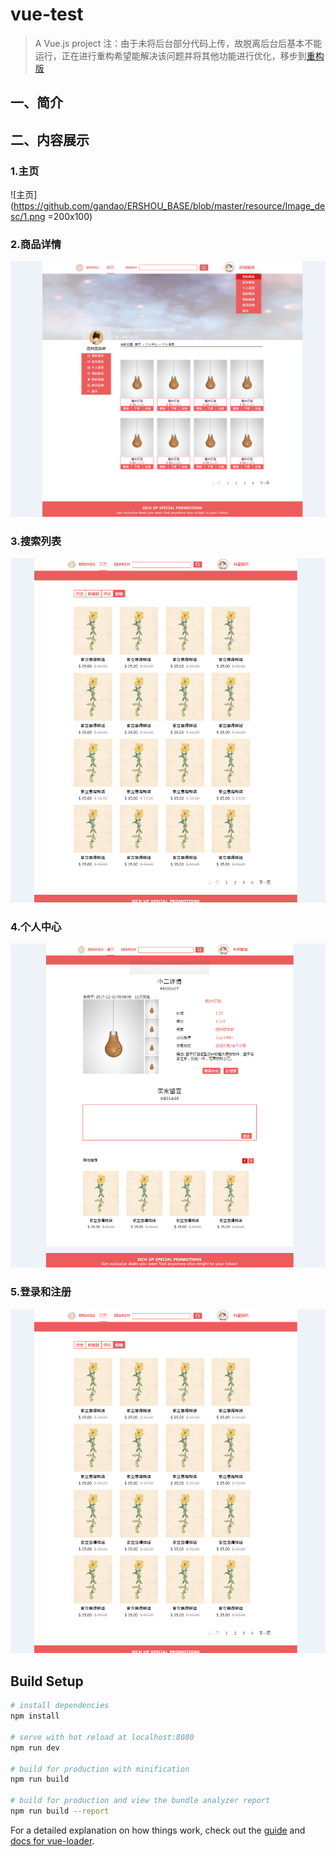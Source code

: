 # vue-test

> A Vue.js project
注：由于未将后台部分代码上传，故脱离后台后基本不能运行，正在进行重构希望能解决该问题并将其他功能进行优化，移步到[重构版](https://github.com/gandao/ErShou)
## 一、简介
## 二、内容展示
### 1.主页

![主页](https://github.com/gandao/ERSHOU_BASE/blob/master/resource/Image_desc/1.png =200x100)

### 2.商品详情

![baidu](https://github.com/gandao/ERSHOU_BASE/blob/master/resource/Image_desc/3.png "百度logo")

### 3.搜索列表

![baidu](https://github.com/gandao/ERSHOU_BASE/blob/master/resource/Image_desc/2.png "百度logo")

### 4.个人中心

![baidu](https://github.com/gandao/ERSHOU_BASE/blob/master/resource/Image_desc/4.png "百度logo")

### 5.登录和注册

![baidu](https://github.com/gandao/ERSHOU_BASE/blob/master/resource/Image_desc/2.png "百度logo")








## Build Setup

``` bash
# install dependencies
npm install

# serve with hot reload at localhost:8080
npm run dev

# build for production with minification
npm run build

# build for production and view the bundle analyzer report
npm run build --report
```

For a detailed explanation on how things work, check out the [guide](http://vuejs-templates.github.io/webpack/) and [docs for vue-loader](http://vuejs.github.io/vue-loader).
